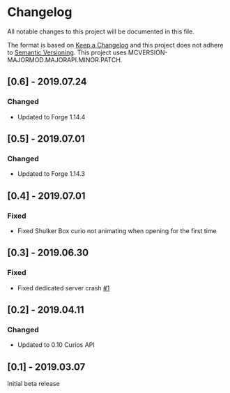 # Changelog
All notable changes to this project will be documented in this file.

The format is based on [Keep a Changelog](http://keepachangelog.com/en/1.0.0/) and this project does not adhere to [Semantic Versioning](http://semver.org/spec/v2.0.0.html).
This project uses MCVERSION-MAJORMOD.MAJORAPI.MINOR.PATCH.

## [0.6] - 2019.07.24
### Changed
- Updated to Forge 1.14.4

## [0.5] - 2019.07.01
### Changed
- Updated to Forge 1.14.3

## [0.4] - 2019.07.01
### Fixed
- Fixed Shulker Box curio not animating when opening for the first time

## [0.3] - 2019.06.30
### Fixed
- Fixed dedicated server crash [#1](https://github.com/TheIllusiveC4/CuriousShulkerBoxes/issues/1)

## [0.2] - 2019.04.11
### Changed
- Updated to 0.10 Curios API

## [0.1] - 2019.03.07
Initial beta release